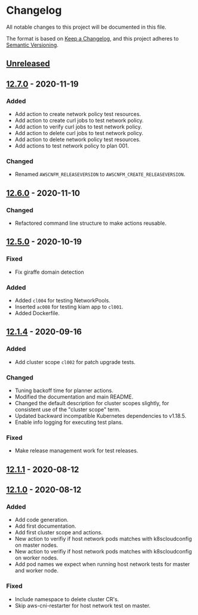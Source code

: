 # Changelog

All notable changes to this project will be documented in this file.

The format is based on [Keep a Changelog](https://keepachangelog.com/en/1.0.0/),
and this project adheres to [Semantic Versioning](https://semver.org/spec/v2.0.0.html).



## [Unreleased]

## [12.7.0] - 2020-11-19

### Added

- Add action to create network policy test resources.
- Add action to create curl jobs to test network policy.
- Add action to verify curl jobs to test network policy.
- Add action to delete curl jobs to test network policy.
- Add action to delete network policy test resources.
- Add actions to test network policy to plan 001.

### Changed

- Renamed `AWSCNFM_RELEASEVERSION` to `AWSCNFM_CREATE_RELEASEVERSION`.


## [12.6.0] - 2020-11-10



### Changed

- Refactored command line structure to make actions reusable.



## [12.5.0] - 2020-10-19

### Fixed

- Fix giraffe domain detection

### Added

- Added `cl004` for testing NetworkPools.
- Inserted `ac008` for testing kiam app to `cl001`.
- Added Dockerfile.

## [12.1.4] - 2020-09-16

### Added

- Add cluster scope `cl002` for patch upgrade tests.

### Changed

- Tuning backoff time for planner actions.
- Modified the documentation and main README.
- Changed the default description for cluster scopes slightly, for consistent
  use of the "cluster scope" term.
- Updated backward incompatible Kubernetes dependencies to v1.18.5.
- Enable info logging for executing test plans.

### Fixed

- Make release management work for test releases.

## [12.1.1] - 2020-08-12

## [12.1.0] - 2020-08-12

### Added

* Add code generation.
* Add first documentation.
* Add first cluster scope and actions.
* New action to verifiy if host network pods matches with k8scloudconfig on master nodes.
* New action to verifiy if host network pods matches with k8scloudconfig on worker nodes.
* Add pod names we expect when running host network tests for master and worker node.

### Fixed

* Include namespace to delete cluster CR's.
* Skip aws-cni-restarter for host network test on master.

[Unreleased]: https://github.com/giantswarm/awscnfm/compare/v12.7.0...HEAD
[12.7.0]: https://github.com/giantswarm/awscnfm/compare/v12.6.0...v12.7.0
[12.6.0]: https://github.com/giantswarm/awscnfm/compare/v12.5.0...v12.6.0
[12.5.0]: https://github.com/giantswarm/awscnfm/compare/v12.1.4...v12.5.0
[12.1.4]: https://github.com/giantswarm/awscnfm/compare/v12.1.1...v12.1.4
[12.1.1]: https://github.com/giantswarm/awscnfm/compare/v12.1.0...v12.1.1
[12.1.0]: https://github.com/giantswarm/awscnfm/releases/tag/v12.1.0
